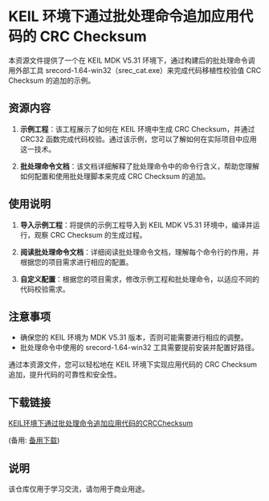 # KEIL 环境下通过批处理命令追加应用代码的 CRC Checksum

本资源文件提供了一个在 KEIL MDK V5.31 环境下，通过构建后的批处理命令调用外部工具 srecord-1.64-win32（srec_cat.exe）来完成代码移植性校验值 CRC Checksum 的追加的示例。

## 资源内容

1. **示例工程**：该工程展示了如何在 KEIL 环境中生成 CRC Checksum，并通过 CRC32 函数完成代码校验。通过该示例，您可以了解如何在实际项目中应用这一技术。

2. **批处理命令文档**：该文档详细解释了批处理命令中的命令行含义，帮助您理解如何配置和使用批处理脚本来完成 CRC Checksum 的追加。

## 使用说明

1. **导入示例工程**：将提供的示例工程导入到 KEIL MDK V5.31 环境中，编译并运行，观察 CRC Checksum 的生成过程。

2. **阅读批处理命令文档**：详细阅读批处理命令文档，理解每个命令行的作用，并根据您的项目需求进行相应的配置。

3. **自定义配置**：根据您的项目需求，修改示例工程和批处理命令，以适应不同的代码校验需求。

## 注意事项

- 确保您的 KEIL 环境为 MDK V5.31 版本，否则可能需要进行相应的调整。
- 批处理命令中使用的 srecord-1.64-win32 工具需要提前安装并配置好路径。

通过本资源文件，您可以轻松地在 KEIL 环境下实现应用代码的 CRC Checksum 追加，提升代码的可靠性和安全性。

## 下载链接
[KEIL环境下通过批处理命令追加应用代码的CRCChecksum](https://pan.quark.cn/s/5e12a80c536d) 

(备用: [备用下载](https://pan.baidu.com/s/1GKf6qVaGlG010ML084jKAA?pwd=1234))

## 说明

该仓库仅用于学习交流，请勿用于商业用途。
